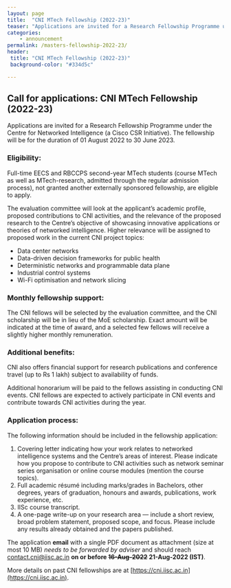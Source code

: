 ```yaml
---
layout: page
title:  "CNI MTech Fellowship (2022-23)"
teaser: "Applications are invited for a Research Fellowship Programme under the Centre for Networked Intelligence (a Cisco CSR Initiative). The fellowship will be for the duration of 01 August 2022 to 30 June 2023."
categories:
    - announcement
permalink: /masters-fellowship-2022-23/
header:
 title: "CNI MTech Fellowship (2022-23)"
 background-color: "#334d5c"

---
```

## Call for applications: CNI MTech Fellowship (2022-23)

Applications are invited for a Research Fellowship Programme under the Centre for Networked Intelligence (a Cisco CSR Initiative). The fellowship will be for the duration of 01 August 2022 to 30 June 2023. 

### Eligibility:

Full-time EECS and RBCCPS second-year MTech students (course MTech as well as MTech-research, admitted through the regular admission process), not granted another externally sponsored fellowship, are eligible to apply.  

The evaluation committee will look at the applicant’s academic profile, proposed contributions to CNI activities, and the relevance of the proposed research to the Centre’s objective of showcasing innovative applications or theories of networked intelligence. Higher relevance will be assigned to proposed work in the current CNI project topics: 
- Data center networks
- Data-driven decision frameworks for public health 
- Deterministic networks and programmable data plane 
- Industrial control systems 
- Wi-Fi optimisation and network slicing 

### Monthly fellowship support: 

The CNI fellows will be selected by the evaluation committee, and the CNI scholarship will be in lieu of the MoE scholarship. Exact amount will be indicated at the time of award, and a selected few fellows will receive a slightly higher monthly remuneration. 

### Additional benefits:  

CNI also offers financial support for research publications and conference travel (up to Rs 1 lakh) subject to availability of funds.  

Additional honorarium will be paid to the fellows assisting in conducting CNI events. CNI fellows are expected to actively participate in CNI events and contribute towards CNI activities during the year.  

### Application process:   

The following information should be included in the fellowship application: 
1. Covering letter indicating how your work relates to networked intelligence systems and the Centre’s areas of interest. Please indicate how you propose to contribute to CNI activities such as network seminar series organisation or online course modules (mention the course topics). 
1. Full academic résumé including marks/grades in Bachelors, other degrees, years of graduation, honours and awards, publications, work experience, etc. 
1. IISc course transcript. 
1. A one-page write-up on your research area — include a short review, broad problem statement, proposed scope, and focus. Please include any results already obtained and the papers published.

The application **email** with a single PDF document as attachment (size at most 10 MB) _needs to be forwarded by adviser_ and should reach contact.cni@iisc.ac.in **on or before ~~16-Aug-2022~~ 21-Aug-2022 (IST)**.

More details on past CNI fellowships are at [https://cni.iisc.ac.in](https://cni.iisc.ac.in).
